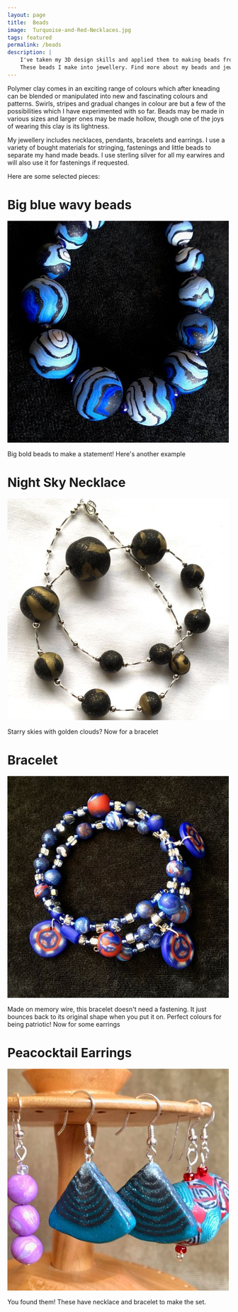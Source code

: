 ```yaml
---
layout: page
title:  Beads
image:  Turquoise-and-Red-Necklaces.jpg
tags: featured
permalink: /beads
description: |
    I've taken my 3D design skills and applied them to making beads from polymer clay.
    These beads I make into jewellery. Find more about my beads and jewellery...
---
```


Polymer clay comes in an exciting range of colours which after kneading can be blended or manipulated into new and fascinating colours and patterns. Swirls, stripes and gradual changes in colour are but a few of the possibilities which I have experimented with so far. Beads may be made in various sizes and larger ones may be made hollow, though one of the joys of wearing this clay is its lightness.

My jewellery includes necklaces, pendants, bracelets and earrings. I use a variety of bought materials for stringing, fastenings and little beads to separate my hand made beads. I use sterling silver for all my earwires and will also use it for fastenings if requested.

Here are some selected pieces:

# Big blue wavy beads

![necklace of big blue wavy beads](/images/Big-blue-wavy.jpg)

Big bold beads to make a statement!
Here's another example

# Night Sky Necklace

![night sky necklace](/images/Night-Sky-Necklace.JPG)

Starry skies with golden clouds?
Now for a bracelet

# Bracelet

![redwhiteblue bracelet](/images/Bracelet.jpg)

Made on memory wire, this bracelet doesn't need a fastening. It just bounces back to its original shape when you put it on. Perfect colours for being patriotic!
Now for some earrings

# Peacocktail Earrings

![peacock tail earrings](/images/Peacock-Tails-Earrings.JPG)

You found them! These have necklace and bracelet to make the set.

